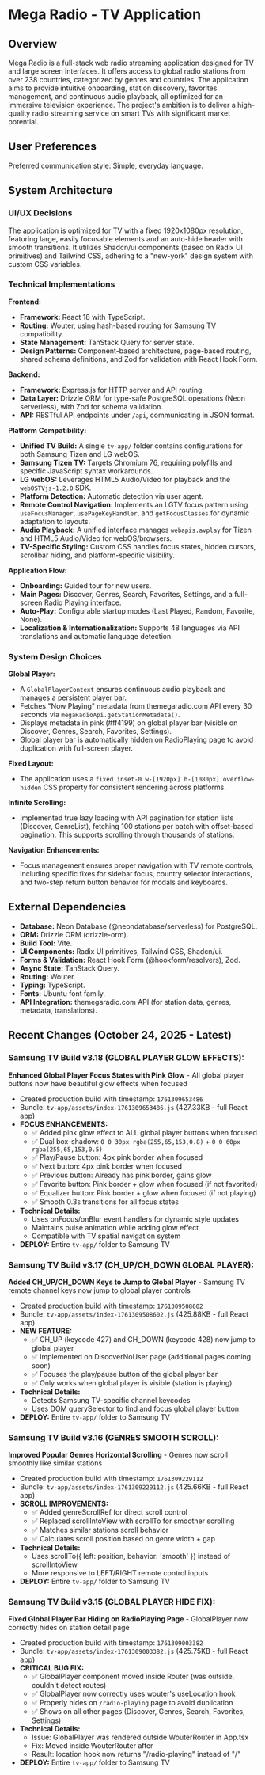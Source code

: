 # Mega Radio - TV Application

## Overview

Mega Radio is a full-stack web radio streaming application designed for TV and large screen interfaces. It offers access to global radio stations from over 238 countries, categorized by genres and countries. The application aims to provide intuitive onboarding, station discovery, favorites management, and continuous audio playback, all optimized for an immersive television experience. The project's ambition is to deliver a high-quality radio streaming service on smart TVs with significant market potential.

## User Preferences

Preferred communication style: Simple, everyday language.

## System Architecture

### UI/UX Decisions

The application is optimized for TV with a fixed 1920x1080px resolution, featuring large, easily focusable elements and an auto-hide header with smooth transitions. It utilizes Shadcn/ui components (based on Radix UI primitives) and Tailwind CSS, adhering to a "new-york" design system with custom CSS variables.

### Technical Implementations

**Frontend:**
-   **Framework:** React 18 with TypeScript.
-   **Routing:** Wouter, using hash-based routing for Samsung TV compatibility.
-   **State Management:** TanStack Query for server state.
-   **Design Patterns:** Component-based architecture, page-based routing, shared schema definitions, and Zod for validation with React Hook Form.

**Backend:**
-   **Framework:** Express.js for HTTP server and API routing.
-   **Data Layer:** Drizzle ORM for type-safe PostgreSQL operations (Neon serverless), with Zod for schema validation.
-   **API:** RESTful API endpoints under `/api`, communicating in JSON format.

**Platform Compatibility:**
-   **Unified TV Build:** A single `tv-app/` folder contains configurations for both Samsung Tizen and LG webOS.
-   **Samsung Tizen TV:** Targets Chromium 76, requiring polyfills and specific JavaScript syntax workarounds.
-   **LG webOS:** Leverages HTML5 Audio/Video for playback and the `webOSTVjs-1.2.0` SDK.
-   **Platform Detection:** Automatic detection via user agent.
-   **Remote Control Navigation:** Implements an LGTV focus pattern using `useFocusManager`, `usePageKeyHandler`, and `getFocusClasses` for dynamic adaptation to layouts.
-   **Audio Playback:** A unified interface manages `webapis.avplay` for Tizen and HTML5 Audio/Video for webOS/browsers.
-   **TV-Specific Styling:** Custom CSS handles focus states, hidden cursors, scrollbar hiding, and platform-specific visibility.

**Application Flow:**
-   **Onboarding:** Guided tour for new users.
-   **Main Pages:** Discover, Genres, Search, Favorites, Settings, and a full-screen Radio Playing interface.
-   **Auto-Play:** Configurable startup modes (Last Played, Random, Favorite, None).
-   **Localization & Internationalization:** Supports 48 languages via API translations and automatic language detection.

### System Design Choices

**Global Player:**
-   A `GlobalPlayerContext` ensures continuous audio playback and manages a persistent player bar.
-   Fetches "Now Playing" metadata from themegaradio.com API every 30 seconds via `megaRadioApi.getStationMetadata()`.
-   Displays metadata in pink (#ff4199) on global player bar (visible on Discover, Genres, Search, Favorites, Settings).
-   Global player bar is automatically hidden on RadioPlaying page to avoid duplication with full-screen player.

**Fixed Layout:**
-   The application uses a `fixed inset-0 w-[1920px] h-[1080px] overflow-hidden` CSS property for consistent rendering across platforms.

**Infinite Scrolling:**
-   Implemented true lazy loading with API pagination for station lists (Discover, GenreList), fetching 100 stations per batch with offset-based pagination. This supports scrolling through thousands of stations.

**Navigation Enhancements:**
-   Focus management ensures proper navigation with TV remote controls, including specific fixes for sidebar focus, country selector interactions, and two-step return button behavior for modals and keyboards.

## External Dependencies

-   **Database:** Neon Database (@neondatabase/serverless) for PostgreSQL.
-   **ORM:** Drizzle ORM (drizzle-orm).
-   **Build Tool:** Vite.
-   **UI Components:** Radix UI primitives, Tailwind CSS, Shadcn/ui.
-   **Forms & Validation:** React Hook Form (@hookform/resolvers), Zod.
-   **Async State:** TanStack Query.
-   **Routing:** Wouter.
-   **Typing:** TypeScript.
-   **Fonts:** Ubuntu font family.
-   **API Integration:** themegaradio.com API (for station data, genres, metadata, translations).

## Recent Changes (October 24, 2025 - Latest)

### Samsung TV Build v3.18 (GLOBAL PLAYER GLOW EFFECTS):
**Enhanced Global Player Focus States with Pink Glow** - All global player buttons now have beautiful glow effects when focused
   - Created production build with timestamp: `1761309653486`
   - Bundle: `tv-app/assets/index-1761309653486.js` (427.33KB - full React app)
   - **FOCUS ENHANCEMENTS:**
     - ✅ Added pink glow effect to ALL global player buttons when focused
     - ✅ Dual box-shadow: `0 0 30px rgba(255,65,153,0.8)` + `0 0 60px rgba(255,65,153,0.5)`
     - ✅ Play/Pause button: 4px pink border when focused
     - ✅ Next button: 4px pink border when focused
     - ✅ Previous button: Already has pink border, gains glow
     - ✅ Favorite button: Pink border + glow when focused (if not favorited)
     - ✅ Equalizer button: Pink border + glow when focused (if not playing)
     - ✅ Smooth 0.3s transitions for all focus states
   - **Technical Details:**
     - Uses onFocus/onBlur event handlers for dynamic style updates
     - Maintains pulse animation while adding glow effect
     - Compatible with TV spatial navigation system
   - **DEPLOY:** Entire `tv-app/` folder to Samsung TV

### Samsung TV Build v3.17 (CH_UP/CH_DOWN GLOBAL PLAYER):
**Added CH_UP/CH_DOWN Keys to Jump to Global Player** - Samsung TV remote channel keys now jump to global player controls
   - Created production build with timestamp: `1761309508602`
   - Bundle: `tv-app/assets/index-1761309508602.js` (425.88KB - full React app)
   - **NEW FEATURE:**
     - ✅ CH_UP (keycode 427) and CH_DOWN (keycode 428) now jump to global player
     - ✅ Implemented on DiscoverNoUser page (additional pages coming soon)
     - ✅ Focuses the play/pause button of the global player bar
     - ✅ Only works when global player is visible (station is playing)
   - **Technical Details:**
     - Detects Samsung TV-specific channel keycodes
     - Uses DOM querySelector to find and focus global player button
   - **DEPLOY:** Entire `tv-app/` folder to Samsung TV

### Samsung TV Build v3.16 (GENRES SMOOTH SCROLL):
**Improved Popular Genres Horizontal Scrolling** - Genres now scroll smoothly like similar stations
   - Created production build with timestamp: `1761309229112`
   - Bundle: `tv-app/assets/index-1761309229112.js` (425.66KB - full React app)
   - **SCROLL IMPROVEMENTS:**
     - ✅ Added genreScrollRef for direct scroll control
     - ✅ Replaced scrollIntoView with scrollTo for smoother scrolling
     - ✅ Matches similar stations scroll behavior
     - ✅ Calculates scroll position based on genre width + gap
   - **Technical Details:**
     - Uses scrollTo({ left: position, behavior: 'smooth' }) instead of scrollIntoView
     - More responsive to LEFT/RIGHT remote control inputs
   - **DEPLOY:** Entire `tv-app/` folder to Samsung TV

### Samsung TV Build v3.15 (GLOBAL PLAYER HIDE FIX):
**Fixed Global Player Bar Hiding on RadioPlaying Page** - GlobalPlayer now correctly hides on station detail page
   - Created production build with timestamp: `1761309003382`
   - Bundle: `tv-app/assets/index-1761309003382.js` (425.75KB - full React app)
   - **CRITICAL BUG FIX:**
     - ✅ GlobalPlayer component moved inside Router (was outside, couldn't detect routes)
     - ✅ GlobalPlayer now correctly uses wouter's useLocation hook
     - ✅ Properly hides on `/radio-playing` page to avoid duplication
     - ✅ Shows on all other pages (Discover, Genres, Search, Favorites, Settings)
   - **Technical Details:**
     - Issue: GlobalPlayer was rendered outside WouterRouter in App.tsx
     - Fix: Moved <GlobalPlayer /> inside WouterRouter after <Switch>
     - Result: location hook now returns "/radio-playing" instead of "/"
   - **DEPLOY:** Entire `tv-app/` folder to Samsung TV
